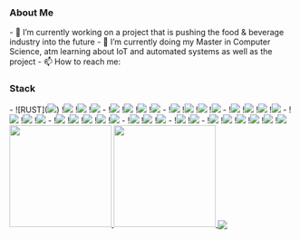 <h3> About Me </h3>
- 🔭 I’m currently working on a project that is pushing the food & beverage industry into the future
- 🌱 I’m currently doing my Master in Computer Science, atm learning about IoT and automated systems as well as the project
- 📫 How to reach me: <aron.h.strandberg@gmail.com>

<h3>Stack</h3>
- ![RUST](<a href="https://www.rust-lang.org/"><img src="https://img.shields.io/badge/rust-%23000000.svg?&style=for-the-badge&logo=rust&logoColor=white"/></a>)
  !<a href="https://golang.org/"><img src="https://img.shields.io/badge/go-%2300ADD8.svg?&style=for-the-badge&logo=go&logoColor=white"/></a>
  !<a href="https://www.java.com/"><img src="https://img.shields.io/badge/java-%23ED8B00.svg?&style=for-the-badge&logo=java&logoColor=white"/></a>
  !<a href="https://www.python.org/"><img src="https://img.shields.io/badge/python%20-%2314354C.svg?&style=for-the-badge&logo=python&logoColor=white"/></a>
- !<a href="https://www.typescriptlang.org/"><img src="https://img.shields.io/badge/typescript%20-%23007ACC.svg?&style=for-the-badge&logo=typescript&logoColor=white"/></a>
!<a href="https://www.javascript.com/"><img src="https://img.shields.io/badge/javascript%20-%23323330.svg?&style=for-the-badge&logo=javascript&logoColor=%23F7DF1E"/></a>
!<a href="https://www.php.net/"><img src="https://img.shields.io/badge/php-%23777BB4.svg?&style=for-the-badge&logo=php&logoColor=white"/></a>
!<a href="https://www.lua.org/"><img src="https://img.shields.io/badge/lua-%232C2D72.svg?&style=for-the-badge&logo=lua&logoColor=white"/></a>
- !<img src="https://img.shields.io/badge/html5%20-%23E34F26.svg?&style=for-the-badge&logo=html5&logoColor=white"/>
  !<img src="https://img.shields.io/badge/css3%20-%231572B6.svg?&style=for-the-badge&logo=css3&logoColor=white"/>
  !<img src="https://img.shields.io/badge/latex%20-%23008080.svg?&style=for-the-badge&logo=latex&logoColor=white"/>
  !<img src="https://img.shields.io/badge/shell_script%20-%23121011.svg?&style=for-the-badge&logo=gnu-bash&logoColor=white"/>
- !<a href="https://nodejs.org/en/"><img src="https://img.shields.io/badge/node.js%20-%2343853D.svg?&style=for-the-badge&logo=node.js&logoColor=white"/></a>
  !<a href="https://angular.io/"><img src="https://img.shields.io/badge/angular%20-%23DD0031.svg?&style=for-the-badge&logo=angular&logoColor=white"/></a>
  !<a href="https://reactjs.org/"><img src="https://img.shields.io/badge/react%20-%2320232a.svg?&style=for-the-badge&logo=react&logoColor=%2361DAFB"/></a>
  !<a href="https://getbootstrap.com/"><img src="https://img.shields.io/badge/bootstrap%20-%23563D7C.svg?&style=for-the-badge&logo=bootstrap&logoColor=white"/></a>
- !<img src="https://img.shields.io/badge/git%20-%23F05033.svg?&style=for-the-badge&logo=git&logoColor=white"/>
  !<img src="https://img.shields.io/badge/github%20-%23121011.svg?&style=for-the-badge&logo=github&logoColor=white"/>
  !<img src="https://img.shields.io/badge/gitlab%20-%23181717.svg?&style=for-the-badge&logo=gitlab&logoColor=white"/>
- !<img src="https://img.shields.io/badge/AWS%20-%23FF9900.svg?&style=for-the-badge&logo=amazon-aws&logoColor=white"/> 
  !<img src="https://img.shields.io/badge/Google%20Cloud%20-%234285F4.svg?&style=for-the-badge&logo=google-cloud&logoColor=white"/> 
  !<img src="https://img.shields.io/badge/azure%20-%230072C6.svg?&style=for-the-badge&logo=azure-devops&logoColor=white"/>
  !<img src="https://img.shields.io/badge/DigitalOcean-%230167ff.svg?&style=for-the-badge&logo=digitalOcean&logoColor=white"/>
  !<img src="https://img.shields.io/badge/firebase%20-%23039BE5.svg?&style=for-the-badge&logo=firebase"/>
- !<img src="https://img.shields.io/badge/apache%20-%23D42029.svg?&style=for-the-badge&logo=apache&logoColor=white"/>
  !<img src="https://img.shields.io/badge/nginx%20-%23009639.svg?&style=for-the-badge&logo=nginx&logoColor=white"/>
  !<img src="https://img.shields.io/badge/jenkins%20-%232C5263.svg?&style=for-the-badge&logo=jenkins&logoColor=white"/>
- !<img src="https://img.shields.io/badge/mysql-%2300f.svg?&style=for-the-badge&logo=mysql&logoColor=white"/>
  !<img src ="https://img.shields.io/badge/MongoDB-%234ea94b.svg?&style=for-the-badge&logo=mongodb&logoColor=white"/>
- !<img src="https://img.shields.io/badge/docker%20-%230db7ed.svg?&style=for-the-badge&logo=docker&logoColor=white"/>
  !<img src="https://img.shields.io/badge/kubernetes%20-%23326ce5.svg?&style=for-the-badge&logo=kubernetes&logoColor=white"/>
  !<img src="https://img.shields.io/badge/ansible%20-%231A1918.svg?&style=for-the-badge&logo=ansible&logoColor=white"/>
  !<img src="https://img.shields.io/badge/terraform%20-%235835CC.svg?&style=for-the-badge&logo=terraform&logoColor=white"/>
  !<img src="https://img.shields.io/badge/-Raspberry%20Pi-C51A4A?style=for-the-badge&logo=Raspberry-Pi"/>
  !<img src="https://img.shields.io/badge/-Arduino-00979D?style=for-the-badge&logo=Arduino&logoColor=white"/>

<br/>

<a href="https://github.com/bugmana">
  <img height="180em" src="https://github-readme-stats.vercel.app/api?username=bugmana&show_icons=true&theme=cobalt" />
  <img height="180em" src="https://github-readme-stats.vercel.app/api/top-langs/?username=bugmana&theme=cobalt&layout=compact" />
</a>

<a href="https://github.com/bugmana/d7024e-kademlia">
  <img align="center" src="https://github-readme-stats.vercel.app/api/pin/?username=bugmana&repo=d7024e-kademlia" />
</a>

